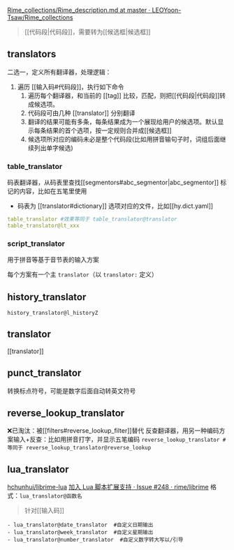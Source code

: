 [Rime_collections/Rime_description.md at master · LEOYoon-Tsaw/Rime_collections](https://github.com/LEOYoon-Tsaw/Rime_collections/blob/master/Rime_description.md#三translators)
> [[代码段|代码段]]，需要转为[[候选框|候选框]]

## translators
二选一，定义所有翻译器，处理逻辑：

1. 遍历 [[输入码#代码段]]，执行如下命令
    1. 遍历每个翻译器，和当前的 [[tag]] 比较，匹配，则把[[代码段|代码段]]转成候选项。
    2. 代码段可由几种 [[translator]] 分别翻译
    3. 翻译的结果可能有多条，每条结果成为一个展现给用户的候选项。默认显示每条结果的首个选项，按一定规则合并成[[候选框]]
    4. 候选项所对应的编码未必是整个代码段(比如用拼音输句子时，词组后面继续列出单字候选)
### table_translator
码表翻译器，从码表里查找[[segmentors#abc_segmentor|abc_segmentor]] 标记的内容，比如在五笔里使用
- 码表为 [[translator#dictionary]] 选项对应的文件，比如[[hy.dict.yaml]]
```yaml
table_translator #效果等同于 table_translator@translator
table_translator@lt_xxx
```

### script_translator
用于拼音等基于音节表的输入方案

每个方案有一个主 `translator`（以 `translator:` 定义）

## history_translator
`history_translator@l_historyZ`

## translator
[[translator]]

## punct_translator
转换标点符号，可能是数字后面自动转英文符号

## reverse_lookup_translator
❌已淘汰：被[[filters#reverse_lookup_filter]]替代
反查翻译器，用另一种编码方案输入+反查：比如用拼音打字，并显示五笔编码
`reverse_lookup_translator #等同于 reverse_lookup_translator@reverse_lookup`
## lua_translator
[hchunhui/librime-lua](https://github.com/hchunhui/librime-lua/issues)
[加入 Lua 脚本扩展支持 · Issue #248 · rime/librime](https://github.com/rime/librime/issues/248)
格式：`lua_translator@函数名`
> 针对[[输入码]]
```
- lua_translator@date_translator  #自定义日期输出
- lua_translator@week_translator  #自定义星期输出
- lua_translator@number_translator  #自定义数字转大写以/引导
```
